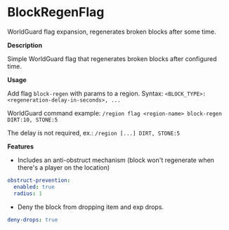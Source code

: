 # BlockRegenFlag
WorldGuard flag expansion, regenerates broken blocks after some time.

**Description**

Simple WorldGuard flag that regenerates broken blocks after configured time.

**Usage**

Add flag `block-regen` with params to a region.
Syntax: `<BLOCK_TYPE>:<regeneration-delay-in-seconds>, ...`

WorldGuard command example: `/region flag <region-name> block-regen DIRT:10, STONE:5`

The delay is not required, ex.: `/region [...] DIRT, STONE:5`

**Features**

- Includes an anti-obstruct mechanism (block won't regenerate when there's a player on the location)

```yaml
obstruct-prevention:
  enabled: true
  radius: 1
```

- Deny the block from dropping item and exp drops.

```yaml
deny-drops: true
```
